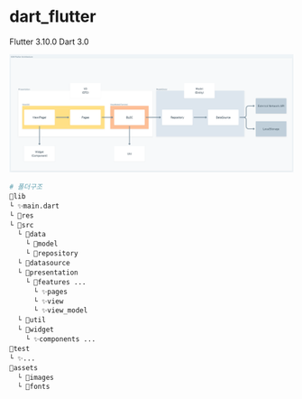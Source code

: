 # dart_flutter

Flutter 3.10.0
Dart 3.0

![img.png](readme_file/architecture.png)

```python
# 폴더구조
📂lib
└ ✨main.dart
└ 📂res
└ 📂src
  └ 📂data
    └ 📂model
    └ 📂repository
  └ 📂datasource
  └ 📂presentation
    └ 📂features ...
      └ ✨pages
      └ ✨view
      └ ✨view_model
  └ 📂util
  └ 📂widget
    └ ✨components ...
📂test
└ ✨... 
📂assets
  └ 📂images
  └ 📂fonts
```
